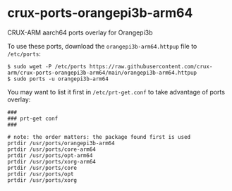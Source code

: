 # crux-ports-orangepi3b-arm64

CRUX-ARM aarch64 ports overlay for Orangepi3b

To use these ports, download the `orangepi3b-arm64.httpup` file to `/etc/ports`:
```
$ sudo wget -P /etc/ports https://raw.githubusercontent.com/crux-arm/crux-ports-orangepi3b-arm64/main/orangepi3b-arm64.httpup
$ sudo ports -u orangepi3b-arm64
```

You may want to list it first in `/etc/prt-get.conf` to take advantage of ports overlay:
```
###
### prt-get conf
###

# note: the order matters: the package found first is used
prtdir /usr/ports/orangepi3b-arm64
prtdir /usr/ports/core-arm64
prtdir /usr/ports/opt-arm64
prtdir /usr/ports/xorg-arm64
prtdir /usr/ports/core
prtdir /usr/ports/opt
prtdir /usr/ports/xorg
```
